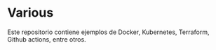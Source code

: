# Various

Este repositorio contiene ejemplos de Docker, Kubernetes, Terraform, Github actions, entre otros.
